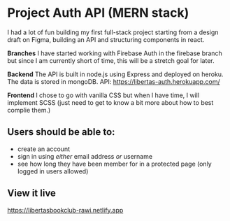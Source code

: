# Project Auth API (MERN stack)

I had a lot of fun building my first full-stack project starting from a design draft on Figma, building an API and structuring components in react.

**Branches**
I have started working with Firebase Auth in the firebase branch but since I am currently short of time, this will be a stretch goal for later.

**Backend**
The API is built in node.js using Express and deployed on heroku. The data is stored in mongoDB.
API: https://libertas-auth.herokuapp.com/

**Frontend**
I chose to go with vanilla CSS but when I have time, I will implement SCSS (just need to get to know a bit more about how to best complie them.)

## Users should be able to:
- create an account
- sign in using *either* email address *or* username
- see how long they have been member for in a protected page (only logged in users allowed)

## View it live

https://libertasbookclub-rawi.netlify.app

